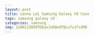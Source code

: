 ```yaml
---
layout: post
title: Leona LoL Samsung Galaxy S9 Case
tags: samsung galaxy s9
categories: samsung
img: 12HHiZZW5OTUEavJuROwUTQLo7uJFsXMO
---
```

